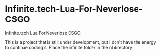 # Infinite.tech-Lua-For-Neverlose-CSGO
Infinite.tech Lua For Neverlose CSGO.

This is a project that is still under development, but I don't have the energy to continue coding it.
Place the infinite folder in the nl directory

